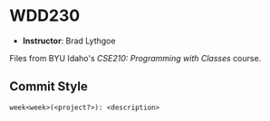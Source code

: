 # WDD230

- **Instructor**: Brad Lythgoe

Files from BYU Idaho's *CSE210: Programming with Classes* course.

## Commit Style

`week<week>(<project?>): <description>`
